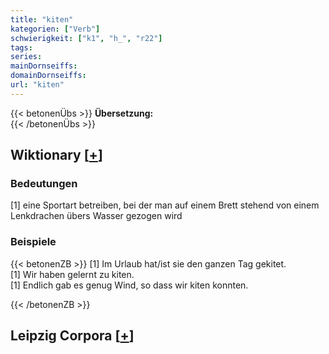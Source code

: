 ```yaml
---
title: "kiten"
kategorien: ["Verb"]
schwierigkeit: ["k1", "h_", "r22"]
tags:
series:
mainDornseiffs:
domainDornseiffs:
url: "kiten"
---
```


{{< betonenÜbs >}}
**Übersetzung:**  
{{< /betonenÜbs >}}

## Wiktionary [[+](https://de.wiktionary.org/wiki/kiten)]

### Bedeutungen
[1] eine Sportart betreiben, bei der man auf einem Brett stehend von einem Lenkdrachen übers Wasser gezogen wird  

### Beispiele
{{< betonenZB >}}
[1] Im Urlaub hat/ist sie den ganzen Tag gekitet.  
[1] Wir haben gelernt zu kiten.  
[1] Endlich gab es genug Wind, so dass wir kiten konnten.  

{{< /betonenZB >}}

## Leipzig Corpora [[+](https://corpora.uni-leipzig.de/en/res?word=kiten&corpusId=deu_newscrawl-public_2018)]

